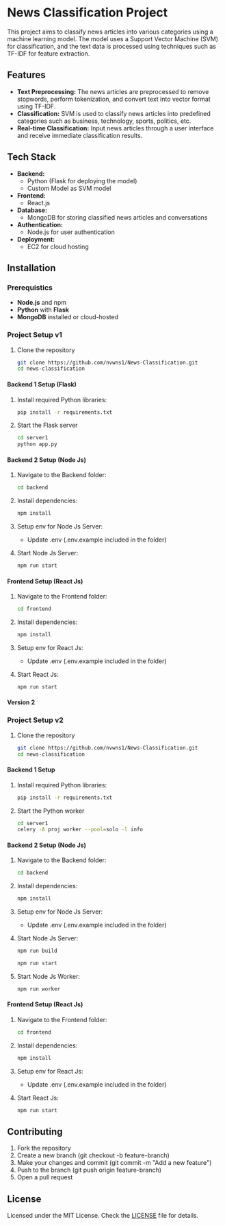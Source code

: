 # News Classification Project

This project aims to classify news articles into various categories using a machine learning model. The model uses a Support Vector Machine (SVM) for classification, and the text data is processed using techniques such as TF-IDF for feature extraction.

## Features

- **Text Preprocessing:** The news articles are preprocessed to remove stopwords, perform tokenization, and convert text into vector format using TF-IDF.
- **Classification:** SVM is used to classify news articles into predefined categories such as business, technology, sports, politics, etc.
- **Real-time Classification:** Input news articles through a user interface and receive immediate classification results.

## Tech Stack

- **Backend:**
  - Python (Flask for deploying the model)
  - Custom Model as SVM model
- **Frontend:**
  - React.js
- **Database:**
  - MongoDB for storing classified news articles and conversations
- **Authentication:**
  - Node.js for user authentication
- **Deployment:**
  - EC2 for cloud hosting

## Installation

### Prerequistics

- **Node.js** and npm
- **Python** with **Flask**
- **MongoDB** installed or cloud-hosted

### Project Setup v1

1. Clone the repository

   ```bash
   git clone https://github.com/nvwns1/News-Classification.git
   cd news-classification
   ```

#### Backend 1 Setup (Flask)

1. Install required Python libraries:

   ```bash
   pip install -r requirements.txt
   ```

2. Start the Flask server

   ```bash
   cd server1
   python app.py
   ```

#### Backend 2 Setup (Node Js)

1. Navigate to the Backend folder:

   ```bash
   cd backend
   ```

2. Install dependencies:

   ```bash
   npm install
   ```

3. Setup env for Node Js Server:

   - Update .env (.env.example included in the folder)

4. Start Node Js Server:

   ```bash
   npm run start
   ```

#### Frontend Setup (React Js)

1. Navigate to the Frontend folder:

   ```bash
   cd frontend
   ```

2. Install dependencies:

   ```bash
   npm install
   ```

3. Setup env for React Js:

   - Update .env (.env.example included in the folder)

4. Start React Js:

   ```bash
   npm run start
   ```

#### Version 2

### Project Setup v2

1. Clone the repository

   ```bash
   git clone https://github.com/nvwns1/News-Classification.git
   cd news-classification
   ```

#### Backend 1 Setup

1. Install required Python libraries:

   ```bash
   pip install -r requirements.txt
   ```

2. Start the Python worker

   ```bash
   cd server1
   celery -A proj worker --pool=solo -l info
   ```

#### Backend 2 Setup (Node Js)

1. Navigate to the Backend folder:

   ```bash
   cd backend
   ```

2. Install dependencies:

   ```bash
   npm install
   ```

3. Setup env for Node Js Server:

   - Update .env (.env.example included in the folder)

4. Start Node Js Server:

   ```bash
   npm run build
   ```

   ```bash
   npm run start
   ```

5. Start Node Js Worker:
   ```bash
   npm run worker
   ```

#### Frontend Setup (React Js)

1. Navigate to the Frontend folder:

   ```bash
   cd frontend
   ```

2. Install dependencies:

   ```bash
   npm install
   ```

3. Setup env for React Js:

   - Update .env (.env.example included in the folder)

4. Start React Js:

   ```bash
   npm run start
   ```

## Contributing

1. Fork the repository
2. Create a new branch (git checkout -b feature-branch)
3. Make your changes and commit (git commit -m "Add a new feature")
4. Push to the branch (git push origin feature-branch)
5. Open a pull request

## License

Licensed under the MIT License. Check the [LICENSE](./LICENSE) file for details.
